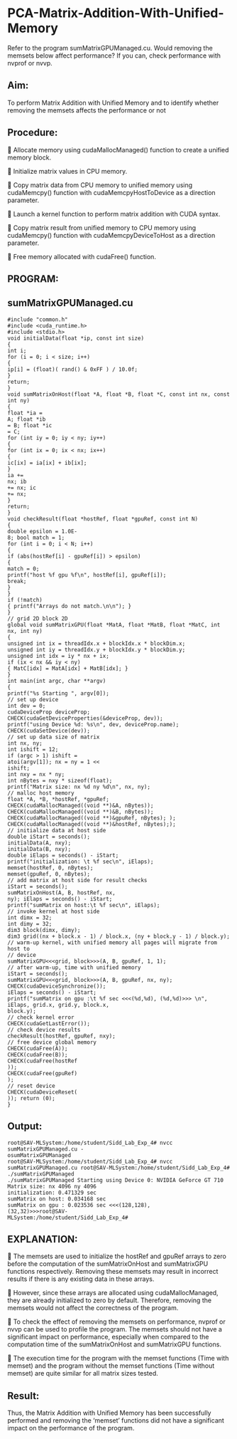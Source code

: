 # PCA-Matrix-Addition-With-Unified-Memory
Refer to the program sumMatrixGPUManaged.cu. Would removing the memsets below affect 
performance? If you can, check performance with nvprof or nvvp.

## Aim:
To perform Matrix Addition with Unified Memory and to identify whether removing the memsets
affects the performance or not

## Procedure:
 Allocate memory using cudaMallocManaged() function to create a unified memory block.

 Initialize matrix values in CPU memory.

 Copy matrix data from CPU memory to unified memory using cudaMemcpy() function with
cudaMemcpyHostToDevice as a direction parameter.

 Launch a kernel function to perform matrix addition with CUDA syntax.

 Copy matrix result from unified memory to CPU memory using cudaMemcpy() function
with cudaMemcpyDeviceToHost as a direction parameter.

 Free memory allocated with cudaFree() function.

## PROGRAM:
## sumMatrixGPUManaged.cu
```
#include "common.h"
#include <cuda_runtime.h>
#include <stdio.h>
void initialData(float *ip, const int size)
{
int i;
for (i = 0; i < size; i++)
{
ip[i] = (float)( rand() & 0xFF ) / 10.0f;
}
return;
}
void sumMatrixOnHost(float *A, float *B, float *C, const int nx, const int ny)
{
float *ia =
A; float *ib
= B; float *ic
= C;
for (int iy = 0; iy < ny; iy++)
{
for (int ix = 0; ix < nx; ix++)
{
ic[ix] = ia[ix] + ib[ix];
}
ia +=
nx; ib
+= nx; ic
+= nx;
}
return;
}
void checkResult(float *hostRef, float *gpuRef, const int N)
{
double epsilon = 1.0E-
8; bool match = 1;
for (int i = 0; i < N; i++)
{
if (abs(hostRef[i] - gpuRef[i]) > epsilon)
{
match = 0;
printf("host %f gpu %f\n", hostRef[i], gpuRef[i]);
break;
}
}
if (!match)
{ printf("Arrays do not match.\n\n"); }
}
// grid 2D block 2D
global void sumMatrixGPU(float *MatA, float *MatB, float *MatC, int nx, int ny)
{
unsigned int ix = threadIdx.x + blockIdx.x * blockDim.x;
unsigned int iy = threadIdx.y + blockIdx.y * blockDim.y;
unsigned int idx = iy * nx + ix;
if (ix < nx && iy < ny)
{ MatC[idx] = MatA[idx] + MatB[idx]; }
}
int main(int argc, char **argv)
{
printf("%s Starting ", argv[0]);
// set up device
int dev = 0;
cudaDeviceProp deviceProp;
CHECK(cudaGetDeviceProperties(&deviceProp, dev));
printf("using Device %d: %s\n", dev, deviceProp.name);
CHECK(cudaSetDevice(dev));
// set up data size of matrix
int nx, ny;
int ishift = 12;
if (argc > 1) ishift =
atoi(argv[1]); nx = ny = 1 <<
ishift;
int nxy = nx * ny;
int nBytes = nxy * sizeof(float);
printf("Matrix size: nx %d ny %d\n", nx, ny);
// malloc host memory
float *A, *B, *hostRef, *gpuRef;
CHECK(cudaMallocManaged((void **)&A, nBytes));
CHECK(cudaMallocManaged((void **)&B, nBytes));
CHECK(cudaMallocManaged((void **)&gpuRef, nBytes); );
CHECK(cudaMallocManaged((void **)&hostRef, nBytes););
// initialize data at host side
double iStart = seconds();
initialData(A, nxy);
initialData(B, nxy);
double iElaps = seconds() - iStart;
printf("initialization: \t %f sec\n", iElaps);
memset(hostRef, 0, nBytes);
memset(gpuRef, 0, nBytes);
// add matrix at host side for result checks
iStart = seconds();
sumMatrixOnHost(A, B, hostRef, nx,
ny); iElaps = seconds() - iStart;
printf("sumMatrix on host:\t %f sec\n", iElaps);
// invoke kernel at host side
int dimx = 32;
int dimy = 32;
dim3 block(dimx, dimy);
dim3 grid((nx + block.x - 1) / block.x, (ny + block.y - 1) / block.y);
// warm-up kernel, with unified memory all pages will migrate from host to
// device
sumMatrixGPU<<<grid, block>>>(A, B, gpuRef, 1, 1);
// after warm-up, time with unified memory
iStart = seconds();
sumMatrixGPU<<<grid, block>>>(A, B, gpuRef, nx, ny);
CHECK(cudaDeviceSynchronize());
iElaps = seconds() - iStart;
printf("sumMatrix on gpu :\t %f sec <<<(%d,%d), (%d,%d)>>> \n", iElaps, grid.x, grid.y, block.x,
block.y);
// check kernel error
CHECK(cudaGetLastError());
// check device results
checkResult(hostRef, gpuRef, nxy);
// free device global memory
CHECK(cudaFree(A));
CHECK(cudaFree(B));
CHECK(cudaFree(hostRef
));
CHECK(cudaFree(gpuRef)
);
// reset device
CHECK(cudaDeviceReset(
)); return (0);
}
```

## Output:
```
root@SAV-MLSystem:/home/student/Sidd_Lab_Exp_4# nvcc sumMatrixGPUManaged.cu -
osumMatrixGPUManaged
root@SAV-MLSystem:/home/student/Sidd_Lab_Exp_4# nvcc
sumMatrixGPUManaged.cu root@SAV-MLSystem:/home/student/Sidd_Lab_Exp_4#
./sumMatrixGPUManaged
./sumMatrixGPUManaged Starting using Device 0: NVIDIA GeForce GT 710
Matrix size: nx 4096 ny 4096
initialization: 0.471329 sec
sumMatrix on host: 0.034168 sec
sumMatrix on gpu : 0.023536 sec <<<(128,128),
(32,32)>>>root@SAV-
MLSystem:/home/student/Sidd_Lab_Exp_4#
```

## EXPLANATION:

 The memsets are used to initialize the hostRef and gpuRef arrays to zero before the
computation of the sumMatrixOnHost and sumMatrixGPU functions respectively. Removing
these memsets may result in incorrect results if there is any existing data in these arrays.

 However, since these arrays are allocated using cudaMallocManaged, they are already
initialized to zero by default. Therefore, removing the memsets would not affect the
correctness of the program.

 To check the effect of removing the memsets on performance, nvprof or nvvp can be used to
profile the program. The memsets should not have a significant impact on performance,
especially when compared to the computation time of the sumMatrixOnHost and
sumMatrixGPU functions.

 The execution time for the program with the memset functions (Time with memset) and the
program without the memset functions (Time without memset) are quite similar for all
matrix sizes tested.

## Result:

Thus, the Matrix Addition with Unified Memory has been successfully performed and removing the
‘memset’ functions did not have a significant impact on the performance of the program.

